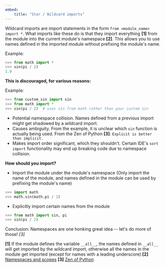 ```yaml
---
embed:
    title: "Star / Wildcard imports"
---
```


Wildcard imports are import statements in the form `from <module_name> import *`. What imports like these do is that they import everything **[1]** from the module into the current module's namespace **[2]**. This allows you to use names defined in the imported module without prefixing the module's name.

Example:
```python
>>> from math import *
>>> sin(pi / 2)
1.0
```
**This is discouraged, for various reasons:**

Example:
```python
>>> from custom_sin import sin
>>> from math import *
>>> sin(pi / 2)  # uses sin from math rather than your custom sin
```
- Potential namespace collision. Names defined from a previous import might get shadowed by a wildcard import.
- Causes ambiguity. From the example, it is unclear which `sin` function is actually being used. From the Zen of Python **[3]**: `Explicit is better than implicit.`
- Makes import order significant, which they shouldn't. Certain IDE's `sort import` functionality may end up breaking code due to namespace collision.

**How should you import?**

- Import the module under the module's namespace (Only import the name of the module, and names defined in the module can be used by prefixing the module's name)
```python
>>> import math
>>> math.sin(math.pi / 2)
```
- Explicitly import certain names from the module
```python
>>> from math import sin, pi
>>> sin(pi / 2)
```
Conclusion: Namespaces are one honking great idea -- let's do more of those! *[3]*

**[1]** If the module defines the variable `__all__`, the names defined in `__all__` will get imported by the wildcard import, otherwise all the names in the module get imported (except for names with a leading underscore)
**[2]** [Namespaces and scopes](https://www.programiz.com/python-programming/namespace)
**[3]** [Zen of Python](https://peps.python.org/pep-0020/)
